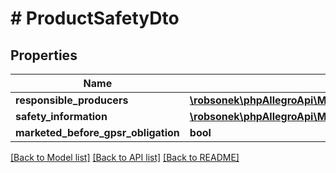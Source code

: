# # ProductSafetyDto

## Properties

Name | Type | Description | Notes
------------ | ------------- | ------------- | -------------
**responsible_producers** | [**\robsonek\phpAllegroApi\Model\ResponsibleProducerResponse[]**](ResponsibleProducerResponse.md) |  | [optional]
**safety_information** | [**\robsonek\phpAllegroApi\Model\ProductSafetyDtoSafetyInformation**](ProductSafetyDtoSafetyInformation.md) |  | [optional]
**marketed_before_gpsr_obligation** | **bool** |  | [optional]

[[Back to Model list]](../../README.md#models) [[Back to API list]](../../README.md#endpoints) [[Back to README]](../../README.md)
